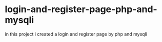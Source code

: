 # login-and-register-page-php-and-mysqli
in this project i created a login and register page by php and mysqli
